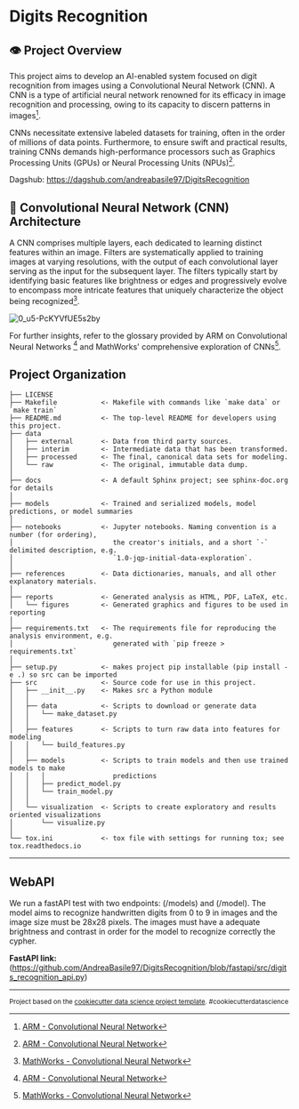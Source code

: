 Digits Recognition 
==============================

## 👁️ Project Overview

This project aims to develop an AI-enabled system focused on digit recognition from images using a Convolutional Neural Network (CNN). A CNN is a type of artificial neural network renowned for its efficacy in image recognition and processing, owing to its capacity to discern patterns in images[^1^].

CNNs necessitate extensive labeled datasets for training, often in the order of millions of data points. Furthermore, to ensure swift and practical results, training CNNs demands high-performance processors such as Graphics Processing Units (GPUs) or Neural Processing Units (NPUs)[^1^].

Dagshub: https://dagshub.com/andreabasile97/DigitsRecognition

## 🧠 Convolutional Neural Network (CNN) Architecture

A CNN comprises multiple layers, each dedicated to learning distinct features within an image. Filters are systematically applied to training images at varying resolutions, with the output of each convolutional layer serving as the input for the subsequent layer. The filters typically start by identifying basic features like brightness or edges and progressively evolve to encompass more intricate features that uniquely characterize the object being recognized[^2^].

![0_u5-PcKYVfUE5s2by](https://github.com/AndreaBasile97/DigitsRecognition/assets/49328694/fc58d4d4-aa9b-46db-a9a6-860264fed71d)


For further insights, refer to the glossary provided by ARM on Convolutional Neural Networks [^1^] and MathWorks' comprehensive exploration of CNNs[^2^].

[^1^]: [ARM - Convolutional Neural Network](https://www.arm.com/glossary/convolutional-neural-network#:~:text=A%20convolutional%20neural%20network%20(CNN)%20is%20a%20type%20of%20artificial,to%20recognize%20patterns%20in%20images)

[^2^]: [MathWorks - Convolutional Neural Network](https://it.mathworks.com/discovery/convolutional-neural-network.html)


Project Organization
------------



    ├── LICENSE
    ├── Makefile           <- Makefile with commands like `make data` or `make train`
    ├── README.md          <- The top-level README for developers using this project.
    ├── data
    │   ├── external       <- Data from third party sources.
    │   ├── interim        <- Intermediate data that has been transformed.
    │   ├── processed      <- The final, canonical data sets for modeling.
    │   └── raw            <- The original, immutable data dump.
    │
    ├── docs               <- A default Sphinx project; see sphinx-doc.org for details
    │
    ├── models             <- Trained and serialized models, model predictions, or model summaries
    │
    ├── notebooks          <- Jupyter notebooks. Naming convention is a number (for ordering),
    │                         the creator's initials, and a short `-` delimited description, e.g.
    │                         `1.0-jqp-initial-data-exploration`.
    │
    ├── references         <- Data dictionaries, manuals, and all other explanatory materials.
    │
    ├── reports            <- Generated analysis as HTML, PDF, LaTeX, etc.
    │   └── figures        <- Generated graphics and figures to be used in reporting
    │
    ├── requirements.txt   <- The requirements file for reproducing the analysis environment, e.g.
    │                         generated with `pip freeze > requirements.txt`
    │
    ├── setup.py           <- makes project pip installable (pip install -e .) so src can be imported
    ├── src                <- Source code for use in this project.
    │   ├── __init__.py    <- Makes src a Python module
    │   │
    │   ├── data           <- Scripts to download or generate data
    │   │   └── make_dataset.py
    │   │
    │   ├── features       <- Scripts to turn raw data into features for modeling
    │   │   └── build_features.py
    │   │
    │   ├── models         <- Scripts to train models and then use trained models to make
    │   │   │                 predictions
    │   │   ├── predict_model.py
    │   │   └── train_model.py
    │   │
    │   └── visualization  <- Scripts to create exploratory and results oriented visualizations
    │       └── visualize.py
    │
    └── tox.ini            <- tox file with settings for running tox; see tox.readthedocs.io


--------
## WebAPI

We run a fastAPI test with two endpoints: (/models) and (/model). 
The model aims to recognize handwritten digits from 0 to 9 in images and the image size must be 28x28 pixels. The images must have a adequate brightness and contrast in order for the model to recognize correctly the cypher. 

**FastAPI link:** (https://github.com/AndreaBasile97/DigitsRecognition/blob/fastapi/src/digits_recognition_api.py)

--------------------

<p><small>Project based on the <a target="_blank" href="https://drivendata.github.io/cookiecutter-data-science/">cookiecutter data science project template</a>. #cookiecutterdatascience</small></p>
